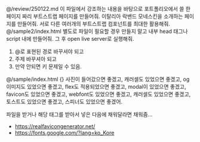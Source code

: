 <!-- @/250122.md 이 파일에서 강조하는 내용을 바탕으로 포트폴리오에서 쓸 한 페이지 짜리 부트스트랩 페이지를 만들어줘. 덴마크의 철학자 키에르케고르를 소개하는 페이지를 만들어주고, 서로 다른 여러개의 부트스트랩 컴포넌트를 최대한 활용해줘. @/sample/index.html 별도로 파일이 필요할 경우 만들지 말고 내부 head 태그나 script 내에 만들어줘. 그 후 open live server로 실행해줘. -->

@/review/250122.md 이 파일에서 강조하는 내용을 바탕으로 포트폴리오에서 쓸 한 페이지 짜리 부트스트랩 페이지를 만들어줘. 이탈리아 락밴드 모네스킨을 소개하는 페이지를 만들어줘. 서로 다른 여러개의 부트스트랩 컴포넌트를 최대한 활용해줘. @/sample2/index.html 별도로 파일이 필요할 경우 만들지 말고 내부 head 태그나 script 내에 만들어줘. 그 후 open live server로 실행해줘.

1. @로 표현된 경로 바꾸셔야 되고
2. 주제 바꾸셔아 되고
3. 만약 안되면 키 문제일 수 있음.

@/sample/index.html {} 사진이 들어갔으면 좋겠고, 캐러셀도 있었으면 좋겠고, og 이미지도 있었으면 좋겠고, flex도 적용되었으면 좋겠고, modal이 있었으면 좋겠고, favicon도 있었으면 좋겠고, webfont도 있었으면 좋겠고, 캐러셀도 있었으면 좋겠고, 토스트도 있었으면 좋겠고, 스피너도 있었으면 좋겠어.

파일을 받거나 해당 태그를 받아서 넣은 다음에 채워달라면 채워줌...

- https://realfavicongenerator.net/
- https://fonts.google.com/?lang=ko_Kore
